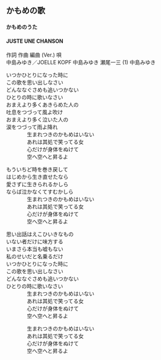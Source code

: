 ## かもめの歌
#### かもめのうた
#### JUSTE UNE CHANSON

作詞  作曲  編曲 (Ver.)   唄   
中島みゆき／JOELLE KOPF   中島みゆき   瀬尾一三 (1)  中島みゆき   
   
   
いつかひとりになった時に   
この歌を思い出しなさい   
どんななぐさめも追いつかない   
ひとりの時に歌いなさい   
おまえより多くあきらめた人の   
吐息をつづって風よ吹け   
おまえより多く泣いた人の   
涙をつづって雨よ降れ   
　　　　生まれつきのかもめはいない   
　　　　あれは其処で笑ってる女   
　　　　心だけが身体をぬけて   
　　　　空へ空へと昇るよ   
   
もういちど時を巻き戻して   
はじめから生き直せたなら   
愛さずに生きられるかしら   
ならば泣かなくてすむかしら   
　　　　生まれつきのかもめはいない   
　　　　あれは其処で笑ってる女   
　　　　心だけが身体をぬけて   
　　　　空へ空へと昇るよ   
   
思い出話はえこひいきなもの   
いない者だけに味方する   
いまさら本当も嘘もない   
私のせいだと名乗るだけ   
いつかひとりになった時に   
この歌を思い出しなさい   
どんななぐさめも追いつかない   
ひとりの時に歌いなさい   
　　　　生まれつきのかもめはいない   
　　　　あれは其処で笑ってる女   
　　　　心だけが身体をぬけて   
　　　　空へ空へと昇るよ   
   
　　　　生まれつきのかもめはいない   
　　　　あれは其処で笑ってる女   
　　　　心だけが身体をぬけて   
　　　　空へ空へと昇るよ   